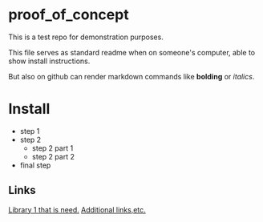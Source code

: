 # proof_of_concept
This is a test repo for demonstration purposes.

This file serves as standard readme when on someone's computer, able to show install instructions.

But also on github can render markdown commands like **bolding** or *italics*.

# Install

* step 1
* step 2
  * step 2 part 1
  * step 2 part 2
* final step

## Links
[Library 1 that is need.](https://docs.python.org/3/library/tk.html)
[Additional links,etc.](https://youtu.be/dQw4w9WgXcQ)
